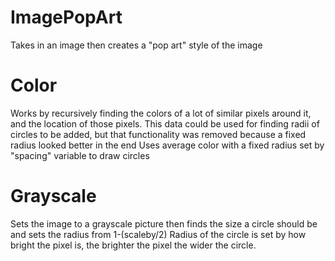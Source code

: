 # ImagePopArt
Takes in an image then creates a "pop art" style of the image

# Color
Works by recursively finding the colors of a lot of similar pixels around it, and the location of those pixels. This data could be used for finding radii of circles to be added, but that functionality was removed because a fixed radius looked better in the end
Uses average color with a fixed radius set by "spacing" variable to draw circles

# Grayscale
Sets the image to a grayscale picture then finds the size a circle should be and sets the radius from 1-(scaleby/2)
Radius of the circle is set by how bright the pixel is, the brighter the pixel the wider the circle.
